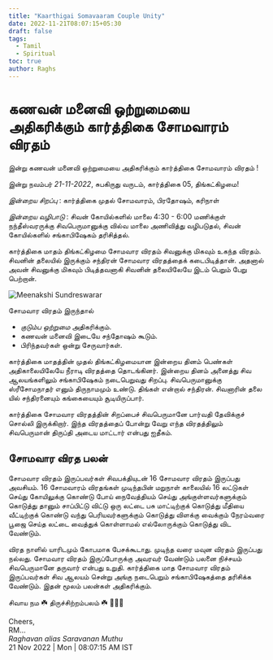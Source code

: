 ```yaml
---
title: "Kaarthigai Somavaaram Couple Unity"
date: 2022-11-21T08:07:15+05:30
draft: false
tags:
  - Tamil
  - Spiritual
toc: true
author: Raghs
---
```


# கணவன் மனைவி ஒற்றுமையை அதிகரிக்கும் கார்த்திகை சோமவாரம் விரதம்

இன்று கணவன் மனைவி ஒற்றுமையை அதிகரிக்கும் கார்த்திகை சோமவாரம் விரதம் !

இன்று நவம்பர் _21-11-2022_, சுபகிருது வருடம், கார்த்திகை 05, திங்கட்கிழமை!

*இன்றைய சிறப்பு* : கார்த்திகை முதல் சோமவாரம், பிரதோஷம், கரிநாள் 

*இன்றைய வழிபாடு* : சிவன் கோயில்களில் மாலை 4:30 - 6:00 மணிக்குள் நந்தீஸ்வரருக்கு சிவபெருமானுக்கு வில்வ மாலை அணிவித்து வழிபடுதல், சிவன் கோயில்களில் சங்காபிஷேகம் தரிசித்தல்.

<!--more-->

கார்த்திகை மாதம் திங்கட்கிழமை சோமவார விரதம் சிவனுக்கு மிகவும் உகந்த விரதம். சிவனின் தலையில் இருக்கும் சந்திரன் சோமவார விரதத்தைக் கடைபிடித்தான்.  அதனால் அவன் சிவனுக்கு மிகவும் பிடித்தவனாகி சிவனின் தலையிலேயே இடம் பெறும் பேறு பெற்றான்.

<img src="https://raghsonline.com/spiritual/Meenakshi-Sundarareswarar.jpg" alt="Meenakshi Sundreswarar"/>

சோமவார விரதம் இருந்தால் 

* *குடும்ப ஒற்றுமை* அதிகரிக்கும். 
* கணவன் மனைவி இடையே சந்தோஷம் கூடும். 
* பிரிந்தவர்கள் ஒன்று சேருவார்கள்.

கார்த்திகை மாதத்தின் முதல் திங்கட்கிழமையான இன்றைய தினம் பெண்கள் அதிகாலையிலேயே  நீராடி விரதத்தை தொடங்கினர். இன்றைய தினம் அனைத்து சிவ ஆலயங்களிலும் சங்காபிஷேகம் நடைபெறுவது சிறப்பு.
சிவபெருமானுக்கு ஸ்ரீசோமநாதர் எனும் திருநாமமும் உண்டு. திங்கள் என்றால் சந்திரன். சிவனாரின் தலை யில் சந்திரனையும் கங்கையையும் சூடியிருப்பார். 

கார்த்திகை சோமவார விரதத்தின் சிறப்பைச் சிவபெருமானே பார்வதி தேவிக்குச் சொல்லி இருக்கிறார். இந்த விரதத்தைப் போன்று வேறு எந்த விரதத்திலும் சிவபெருமான் திருப்தி அடைய மாட்டார் என்பது ஐதீகம்.

## சோமவார விரத பலன் 

சோமவார விரதம் இருப்பவர்கள் சிவபக்தியுடன் 16 சோமவார விரதம் இருப்பது அவசியம். 16 சோமவாரம் விரதங்கள் முடிந்தபின் மறுநாள் காலையில் 16 லட்டுகள் செய்து கோயிலுக்கு கொண்டு போய் நைவேத்தியம் செய்து அங்குள்ளவர்களுக்கும் கொடுத்து தானும் சாப்பிட்டு விட்டு ஒரு லட்டை பசு மாட்டிற்குக் கொடுத்து மீதியை வீட்டிற்குக் கொண்டு வந்து பெரியவர்களுக்கும் கொடுத்து விளக்கு வைக்கும் நேரம்வரை பூஜை செய்த லட்டை வைத்துக் கொள்ளாமல் எல்லோருக்கும் கொடுத்து விட வேண்டும். 

விரத நாளில் யாரிடமும் கோபமாக பேசக்கூடாது. முடிந்த வரை மவுன விரதம் இருப்பது நல்லது.
சோமவார விரதம் இருப்போருக்கு அவரவர் வேண்டும் பலனை நிச்சயம் சிவபெருமானே தருவார் என்பது உறுதி. 
கார்த்திகை மாத சோமவார விரதம் இருப்பவர்கள்  சிவ ஆலயம் சென்று அங்கு நடைபெறும் சங்காபிஷேகத்தை தரிசிக்க வேண்டும். இதன் மூலம் பலன்கள் அதிகரிக்கும்.

சிவாய நம ☘️ திருச்சிற்றம்பலம் ☘️ 🙆🙇🙏

Cheers,\
RM...\
_Raghavan alias Saravanan Muthu_\
21 Nov 2022 | Mon | 08:07:15 AM IST
